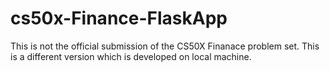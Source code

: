 # cs50x-Finance-FlaskApp

This is not the official submission of the CS50X Finanace problem set.
This is a different version which is developed on local machine.

